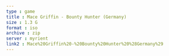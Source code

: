 ```yaml
---
type : game
title : Mace Griffin - Bounty Hunter (Germany)
size : 1.3 G
format : iso
archive : zip
server : myrient
link2 : Mace%20Griffin%20-%20Bounty%20Hunter%20%28Germany%29
---
```

